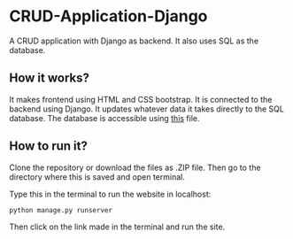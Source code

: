 # CRUD-Application-Django
A CRUD application with Django as backend. It also uses SQL as the database.

## How it works?
It makes frontend using HTML and CSS bootstrap. It is connected to the backend using Django. It updates whatever data it takes directly to the SQL database.
The database is accessible using [this](https://github.com/Ritesh060/CRUD-Application-Django/blob/main/db.sqlite3) file.

## How to run it?
Clone the repository or download the files as .ZIP file. Then go to the directory where this is saved and open terminal.

Type this in the terminal to run the website in localhost: 
```shell
python manage.py runserver
```
Then click on the link made in the terminal and run the site.
